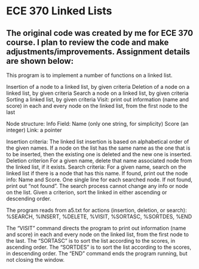 # ECE 370 Linked Lists
The original code was created by me for ECE 370 course. I plan to review the code and make adjustments/improvements.
Assignment details are shown below:
--------------
This program is to implement a number of functions on a linked list.
 
Insertion of a node to a linked list, by given criteria
Deletion of a node on a linked list, by given criteria
Search a node on a linked list, by given criteria
Sorting a linked list, by given criteria
Visit: print out information (name and score) in each and every node on the linked list, from the first node to the last
 
Node structure:
Info Field:                        	Name (only one string, for simplicity)
Score (an integer)
Link: a pointer
 
Insertion criteria:
The linked list insertion is based on alphabetical order of the given names.
If a node on the list has the same name as the one that is to be inserted, then the
existing one is deleted and the new one is inserted.
Deletion criterion
For a given name, delete that name associated node from the linked list, if it exists.
Search criteria:
For a given name, search on the linked list if there is a node that has this name.
If found, print out the node info: Name and Score. One single line for each
searched node.
If not found, print out “not found”.
The search process cannot change any info or node on the list.
Given a criterion, sort the linked in either ascending or descending order.
 
The program reads from a5.txt for actions (insertion, deletion, or search):
%SEARCH, %INSERT, %DELETE, %VISIT, %SORTASC, %SORTDES, %END
 
The “VISIT” command directs the program to print out information (name and score) in each and every node on the linked list, from the first node to the last.
The “SORTASC” is to sort the list according to the scores, in ascending order.
The “SORTDES” is to sort the list according to the scores, in descending order.
The “END” command ends the program running, but not closing the window.
